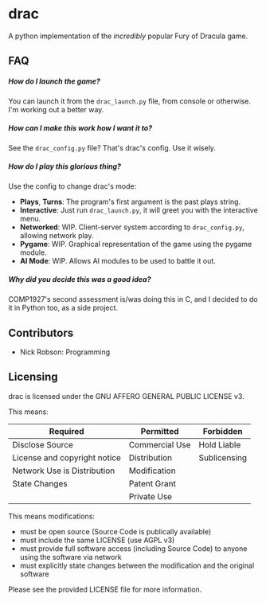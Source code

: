 # drac
A python implementation of the *incredibly* popular Fury of Dracula game.


## FAQ

##### How do I launch the game?
You can launch it from the `drac_launch.py` file, from console or otherwise. I'm working out a better way.

##### How can I make this work how I want it to?
See the `drac_config.py` file? That's drac's config. Use it wisely.

##### How do I play this glorious thing?
Use the config to change drac's mode:
* **Plays**, **Turns**: The program's first argument is the past plays string.
* **Interactive**: Just run `drac_launch.py`, it will greet you with the interactive menu.
* **Networked**: WIP. Client-server system according to `drac_config.py`, allowing network play.
* **Pygame**: WIP. Graphical representation of the game using the pygame module.
* **AI Mode**: WIP. Allows AI modules to be used to battle it out.

##### Why did you decide this was a good idea?
COMP1927's second assessment is/was doing this in C, and I decided to do it in Python too, as a side project.

## Contributors
* Nick Robson: Programming

## Licensing
drac is licensed under the GNU AFFERO GENERAL PUBLIC LICENSE v3.

This means:

| **Required** | **Permitted** | **Forbidden** |
| --- | --- | --- |
| Disclose Source              | Commercial Use | Hold Liable  |
| License and copyright notice | Distribution   | Sublicensing |
| Network Use is Distribution  | Modification   | |
| State Changes                | Patent Grant   | |
|                              | Private Use    | |

This means modifications:
* must be open source (Source Code is publically available)
* must include the same LICENSE (use AGPL v3)
* must provide full software access (including Source Code) to anyone using the software via network
* must explicitly state changes between the modification and the original software

Please see the provided LICENSE file for more information.
